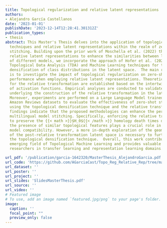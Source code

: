 ```yaml
---
title: Topological regularization and relative latent representations
authors:
- Alejandro García Castellanos
date: '2023-01-01'
publishDate: '2023-12-14T12:28:41.301312Z'
publication_types:
- thesis
abstract: This Master's Thesis delves into the application of topological regularization
  techniques and relative latent representations within the realm of zero-shot model
  stitching. Building upon the prior work of Moschella et al. (2022) that introduces
  relative latent representations to enhance the similarities between latent spaces
  of different models, we incorporate the approach of Hofer et al. (2021), which combines
  Topological Data Analysis (TDA) and Machine Learning techniques for topological
  densification of class distributions in the latent space.  The main research objective
  is to investigate the impact of topological regularization on zero-shot stitching
  performance when employing relative latent representations. Theoretical foundations
  for the relative transformation are established based on the intertwiner groups
  of activation functions. Empirical analyses are conducted to validate the assumptions
  underlying the construction of the relative transformation in the latent space.
  Moreover, experiments are performed on a Large Language Model trained on multilingual
  Amazon Reviews datasets to evaluate the effectiveness of zero-shot stitching while
  using the topological densification technique and the relative transformation.  The
  findings indicate that the proposed methodologies can enhance the performance of
  multilingual model stitching. Specifically, enforcing the relative transformation
  to preserve the {{< math >}}$H_0${{< /math >}} homology death times distributions proves beneficial. Additionally,
  the presence of similar topological features plays a crucial role in achieving higher
  model compatibility. However, a more in-depth exploration of the geometric properties
  of the post-relative transformation latent space is necessary to further improve
  the topological densification technique.  Overall, this work contributes to the
  emerging field of Topological Machine Learning and provides valuable insights for
  researchers in transfer learning and representation learning domains.

url_pdf: '/publication/garcia-1642320/MasterThesis_AlejandroGarcia.pdf'
url_code: 'https://github.com/AGarciaCast/Topo_Reg_Relative_Rep/tree/main-code'
url_dataset: ''
url_poster: ''
url_project: ''
url_slides: 'SlidesMasterThesis.pdf'
url_source: ''
url_video: ''
# Featured image
# To use, add an image named `featured.jpg/png` to your page's folder. 
image:
  caption: ''
  focal_point: ""
  preview_only: false
---
```

